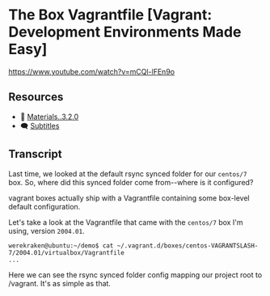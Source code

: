 # The Box Vagrantfile [Vagrant: Development Environments Made Easy]

https://www.youtube.com/watch?v=mCQl-lFEn9o

## Resources

* 🧱 [Materials..3.2.0](../03.More.02..The.Box.Vagrantfile/Materials..3.2.0)
* 🗨 [Subtitles](subtitles.srt)

## Transcript

Last time, we looked at the default rsync synced folder for our `centos/7` box. So, where did this synced folder come from--where is it configured?

vagrant boxes actually ship with a Vagrantfile containing some box-level default configuration.

Let's take a look at the Vagrantfile that came with the `centos/7` box I'm using, version `2004.01`.
```
werekraken@ubuntu:~/demo$ cat ~/.vagrant.d/boxes/centos-VAGRANTSLASH-7/2004.01/virtualbox/Vagrantfile
...
```
Here we can see the rsync synced folder config mapping our project root to /vagrant. It's as simple as that.
